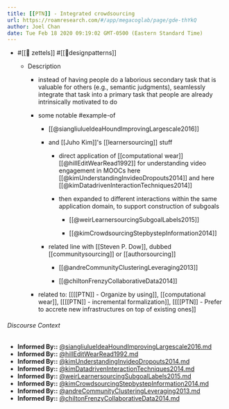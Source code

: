 ```yaml
---
title: [[PTN]] - Integrated crowdsourcing
url: https://roamresearch.com/#/app/megacoglab/page/gde-thYkQ
author: Joel Chan
date: Tue Feb 18 2020 09:19:02 GMT-0500 (Eastern Standard Time)
---
```


- #[[🌲 zettels]] #[[🔨designpatterns]]

    - Description

        - instead of having people do a laborious secondary task that is valuable for others (e.g., semantic judgments), seamlessly integrate that task into a primary task that people are already intrinsically motivated to do

        - some notable #example-of

            - [[@siangliulueIdeaHoundImprovingLargescale2016]]

            - and [[Juho Kim]]'s [[learnersourcing]] stuff

                - direct application of [[computational wear]] [[@hillEditWearRead1992]] for understanding video engagement in MOOCs here [[@kimUnderstandingInvideoDropouts2014]] and here [[@kimDatadrivenInteractionTechniques2014]]

                - then expanded to different interactions within the same application domain, to support construction of subgoals

                    - [[@weirLearnersourcingSubgoalLabels2015]]

                    - [[@kimCrowdsourcingStepbystepInformation2014]]

            - related line with [[Steven P. Dow]], dubbed [[communitysourcing]] or [[authorsourcing]]

                - [[@andreCommunityClusteringLeveraging2013]]

                - [[@chiltonFrenzyCollaborativeData2014]]

        - related to: [[[[PTN]] - Organize by using]], [[computational wear]], [[[[PTN]] - incremental formalization]], [[[[PTN]] - Prefer to accrete new infrastructures on top of existing ones]]

###### Discourse Context

- **Informed By::** [@siangliulueIdeaHoundImprovingLargescale2016.md](@siangliulueIdeaHoundImprovingLargescale2016.md)
- **Informed By::** [@hillEditWearRead1992.md](@hillEditWearRead1992.md)
- **Informed By::** [@kimUnderstandingInvideoDropouts2014.md](@kimUnderstandingInvideoDropouts2014.md)
- **Informed By::** [@kimDatadrivenInteractionTechniques2014.md](@kimDatadrivenInteractionTechniques2014.md)
- **Informed By::** [@weirLearnersourcingSubgoalLabels2015.md](@weirLearnersourcingSubgoalLabels2015.md)
- **Informed By::** [@kimCrowdsourcingStepbystepInformation2014.md](@kimCrowdsourcingStepbystepInformation2014.md)
- **Informed By::** [@andreCommunityClusteringLeveraging2013.md](@andreCommunityClusteringLeveraging2013.md)
- **Informed By::** [@chiltonFrenzyCollaborativeData2014.md](@chiltonFrenzyCollaborativeData2014.md)

